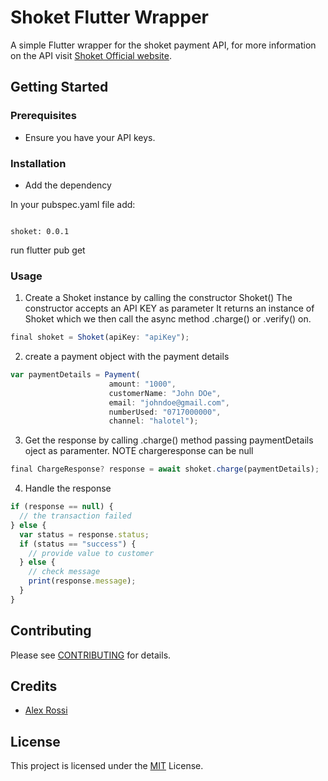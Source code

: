 # Shoket Flutter Wrapper

A simple Flutter wrapper for the shoket payment API, for more information on the API visit [Shoket Official website](https://developers.shoket.co/).

## Getting Started

### Prerequisites

- Ensure you have your API keys.

### Installation

- Add the dependency

In your pubspec.yaml file add:

```shell

shoket: 0.0.1
```

run flutter pub get

### Usage

1. Create a Shoket instance by calling the constructor Shoket() The constructor accepts an API KEY as parameter
   It returns an instance of Shoket which we then call the async method .charge() or .verify() on.

```js
final shoket = Shoket(apiKey: "apiKey");

```

2. create a payment object with the payment details

```js
var paymentDetails = Payment(
                      amount: "1000",
                      customerName: "John DOe",
                      email: "johndoe@gmail.com",
                      numberUsed: "0717000000",
                      channel: "halotel");

```

3. Get the response by calling .charge() method passing paymentDetails oject as paramenter. NOTE chargeresponse can be null

```js
final ChargeResponse? response = await shoket.charge(paymentDetails);

```

4. Handle the response

```js
if (response == null) {
  // the transaction failed
} else {
  var status = response.status;
  if (status == "success") {
    // provide value to customer
  } else {
    // check message
    print(response.message);
  }
}
```

## Contributing

Please see [CONTRIBUTING](CODE_OF_CONDUCT.md) for details.

## Credits

- [Alex Rossi](https://github.com/burnwood1911)

## License

This project is licensed under the [MIT](LICENSE.md) License.
